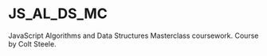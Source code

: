 # JS_AL_DS_MC
JavaScript Algorithms and Data Structures Masterclass coursework. Course by Colt Steele.
